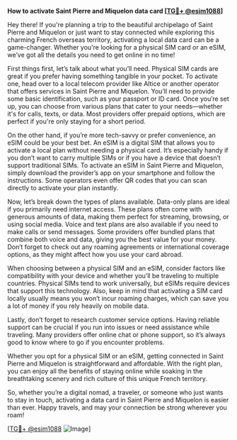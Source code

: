 **How to activate Saint Pierre and Miquelon data card [[TG💪+ @esim1088](https://t.me/s/esim1088)]**

Hey there! If you're planning a trip to the beautiful archipelago of Saint Pierre and Miquelon or just want to stay connected while exploring this charming French overseas territory, activating a local data card can be a game-changer. Whether you're looking for a physical SIM card or an eSIM, we’ve got all the details you need to get online in no time!

First things first, let’s talk about what you’ll need. Physical SIM cards are great if you prefer having something tangible in your pocket. To activate one, head over to a local telecom provider like Altice or another operator that offers services in Saint Pierre and Miquelon. You’ll need to provide some basic identification, such as your passport or ID card. Once you’re set up, you can choose from various plans that cater to your needs—whether it's for calls, texts, or data. Most providers offer prepaid options, which are perfect if you're only staying for a short period.

On the other hand, if you’re more tech-savvy or prefer convenience, an eSIM could be your best bet. An eSIM is a digital SIM that allows you to activate a local plan without needing a physical card. It’s especially handy if you don’t want to carry multiple SIMs or if you have a device that doesn’t support traditional SIMs. To activate an eSIM in Saint Pierre and Miquelon, simply download the provider’s app on your smartphone and follow the instructions. Some operators even offer QR codes that you can scan directly to activate your plan instantly.

Now, let’s break down the types of plans available. Data-only plans are ideal if you primarily need internet access. These plans often come with generous amounts of data, making them perfect for streaming, browsing, or using social media. Voice and text plans are also available if you need to make calls or send messages. Some providers offer bundled plans that combine both voice and data, giving you the best value for your money. Don’t forget to check out any roaming agreements or international coverage options, as they might affect how you use your card abroad.

When choosing between a physical SIM and an eSIM, consider factors like compatibility with your device and whether you’ll be traveling to multiple countries. Physical SIMs tend to work universally, but eSIMs require devices that support this technology. Also, keep in mind that activating a SIM card locally usually means you won’t incur roaming charges, which can save you a lot of money if you rely heavily on mobile data.

Lastly, don’t forget to research customer service options. Having reliable support can be crucial if you run into issues or need assistance while traveling. Many providers offer online chat or phone support, so it’s always good to know where to go if you encounter problems.

Whether you opt for a physical SIM or an eSIM, getting connected in Saint Pierre and Miquelon is straightforward and affordable. With the right plan, you can enjoy all the benefits of staying online while soaking in the breathtaking scenery and rich culture of this unique French territory.

So, whether you’re a digital nomad, a traveler, or someone who just wants to stay in touch, activating a data card in Saint Pierre and Miquelon is easier than ever. Happy travels, and may your connection be strong wherever you roam! 

[[TG💪+ @esim1088](https://t.me/s/esim1088) ![Image](https://i.postimg.cc/Y0z9fWf4/image.png)]